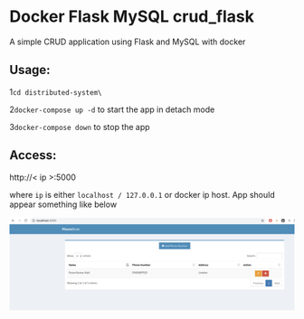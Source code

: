 # Docker Flask MySQL crud_flask

A simple CRUD application using Flask and MySQL with docker

Usage:
------


1`cd distributed-system\`

2`docker-compose up -d` to start the app in detach mode

3`docker-compose down` to stop the app


Access:
-------

http://< ip >:5000

where `ip` is either `localhost / 127.0.0.1` or docker ip host. App should appear something like below

![phonebook-app](images/phonebook-app.png)

